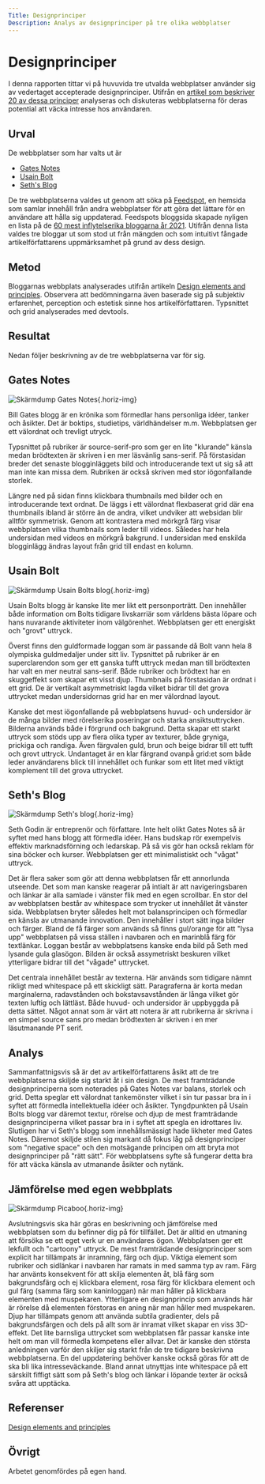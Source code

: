 ```yaml
---
Title: Designprinciper
Description: Analys av designprinciper på tre olika webbplatser
---
```



Designprinciper
=======================

I denna rapporten tittar vi på huvuvida tre utvalda webbplatser använder sig av vedertaget accepterade designprinciper. Utifrån en <a href="https://www.canva.com/learn/design-elements-principles/">artikel som beskriver 20 av dessa principer</a> analyseras och diskuteras webbplatserna för deras potential att väcka intresse hos användaren.

Urval
-----------------------

De webbplatser som har valts ut är
* <a href="https://www.gatesnotes.com/">Gates Notes</a>
* <a href="http://usainbolt.com/">Usain Bolt</a>
* <a href="https://seths.blog/">Seth's Blog</a>

De tre webbplatserna valdes ut genom att söka på <a href="https://www.feedspot.com/">Feedspot</a>, en hemsida som samlar innehåll från andra webbplatser för att göra det lättare för en användare att hålla sig uppdaterad. Feedspots bloggsida skapade nyligen en lista på de <a href="https://blog.feedspot.com/influential_blogs/">60 mest inflytelserika bloggarna år 2021</a>. Utifrån denna lista valdes tre bloggar ut som stod ut från mängden och som intuitivt fångade artikelförfattarens uppmärksamhet på grund av dess design.


Metod
-----------------------

Bloggarnas webbplats analyserades utifrån artikeln <a href="https://www.canva.com/learn/design-elements-principles/">Design elements and principles</a>. Observera att bedömningarna även baserade sig på subjektiv erfarenhet, perception och estetisk sinne hos artikelförfattaren. Typsnittet och grid analyserades med devtools.

Resultat
-----------------------

Nedan följer beskrivning av de tre webbplatserna var för sig.

## Gates Notes
![Skärmdump Gates Notes](%assets_url%/img/gates.png){.horiz-img}

Bill Gates blogg är en krönika som förmedlar hans personliga idéer, tanker och åsikter. Det är boktips, studietips, världhändelser m.m. Webbplatsen ger ett välordnat och trevligt utryck.

Typsnittet på rubriker är source-serif-pro som ger en lite "klurande" känsla medan brödtexten är skriven i en mer läsvänlig sans-serif. På förstasidan breder det senaste blogginläggets bild och introducerande text ut sig så att man inte kan missa dem. Rubriken är också skriven med stor iögonfallande storlek.

Längre ned på sidan finns klickbara thumbnails med bilder och en introducerande text ordnat. De läggs i ett välordnat flexbaserat grid där ena thumbnails ibland är större än de andra, vilket undviker att websidan blir alltför symmetrisk. Genom att kontrastera med mörkgrå färg visar webbplatsen vilka thumbnails som leder till videos. Således har hela undersidan med videos en mörkgrå bakgrund. I undersidan med enskilda blogginlägg ändras layout från grid till endast en kolumn.

## Usain Bolt
![Skärmdump Usain Bolts blog](%assets_url%/img/usainbolt.png){.horiz-img}

Usain Bolts blogg är kanske lite mer likt ett personporträtt. Den innehåller både information om Bolts tidigare livskarriär som världens bästa löpare och hans nuvarande aktiviteter inom välgörenhet. Webbplatsen ger ett energiskt och "grovt" uttryck.

Överst finns den guldformade loggan som är passande då Bolt vann hela 8 olympiska guldmedaljer under sitt liv. Typsnittet på rubriker är en superclarendon som ger ett ganska tufft uttryck medan man till brödtexten har valt en mer neutral sans-serif. Både rubriker och brödtext har en skuggeffekt som skapar ett visst djup. Thumbnails på förstasidan är ordnat i ett grid. De är vertikalt asymmetriskt lagda vilket bidrar till det grova uttrycket medan undersidornas grid har en mer välordnad layout.

Kanske det mest iögonfallande på webbplatsens huvud- och undersidor är de många bilder med rörelserika poseringar och starka ansiktsuttrycken. Bilderna används både i förgrund och bakgrund. Detta skapar ett starkt uttryck som stöds upp av flera olika typer av texturer, både gryniga, prickiga och randiga. Även färgvalen guld, brun och beige bidrar till ett tufft och grovt uttryck. Undantaget är en klar färgrand ovanpå grid:et som både leder användarens blick till innehållet och funkar som ett litet med viktigt komplement till det grova uttrycket.

## Seth's Blog
![Skärmdump Seth's blog](%assets_url%/img/seth.png){.horiz-img}

Seth Godin är entreprenör och författare. Inte helt olikt Gates Notes så är syftet med hans blogg att förmedla idéer. Hans budskap rör exempelvis effektiv marknadsförning och ledarskap. På så vis gör han också reklam för sina böcker och kurser. Webbplatsen ger ett minimalistiskt och "vågat" uttryck.

Det är flera saker som gör att denna webbplatsen får ett annorlunda utseende. Det som man kanske reagerar på intialt är att navigeringsbaren och länkar är alla samlade i vänster flik med en egen scrollbar. En stor del av webbplatsen består av whitespace som trycker ut innehållet åt vänster sida. Webbplatsen bryter således helt mot balansprincipen och förmedlar en känsla av utmanande innovation. Den innehåller i stort sätt inga bilder och färger. Bland de få färger som används så finns gul/orange för att "lysa upp" webbplatsen på vissa ställen i navbaren och en marinblå färg för textlänkar. Loggan består av webbplatsens kanske enda bild på Seth med lysande gula glasögon. Bilden är också assymetriskt beskuren vilket ytterligare bidrar till det "vågade" uttrycket.

Det centrala innehållet består av texterna. Här används som tidigare nämnt rikligt med whitespace på ett skickligt sätt. Paragraferna är korta medan marginalerna, radavstånden och bokstavsavstånden är långa vilket gör texten luftig och lättläst. Både huvud- och undersidor är uppbyggda på detta sättet. Något annat som är värt att notera är att rubrikerna är skrivna i en simpel source sans pro medan brödtexten är skriven i en mer läsutmanande PT serif.



Analys
-----------------------

Sammanfattnigsvis så är det av artikelförfattarens åsikt att de tre webbplatserna skiljde sig starkt åt i sin design. De mest framträdande designprinciperna som noterades på Gates Notes var balans, storlek och grid. Detta speglar ett välordnat tankemönster vilket i sin tur passar bra in i syftet att förmedla intellektuella idéer och åsikter. Tyngdpunkten på Usain Bolts blogg var däremot textur, rörelse och djup de mest framträdande designprinciperna vilket passar bra in i syftet att spegla en idrottares liv. Slutligen har vi Seth's blogg som innehållsmässigt hade likheter med Gates Notes. Däremot skiljde stilen sig markant då fokus låg på designprinciper som "negative space" och den motsägande principen om att bryta mot designprinciper på "rätt sätt". För webbplatsens syfte så fungerar detta bra för att väcka känsla av utmanande åsikter och nytänk.

Jämförelse med egen webbplats
----------------------

![Skärmdump Picaboo](%assets_url%/img/picaboo.png){.horiz-img}

Avslutningsvis ska här göras en beskrivning och jämförelse med webbplatsen som du befinner dig på för tillfället. Det är alltid en utmaning att försöka se ett eget verk ur en användares ögon. Webbplatsen ger ett lekfullt och "cartoony" uttryck. De mest framträdande designprinciper som explicit har tillämpats är inramning, färg och djup. Viktiga element som rubriker och sidlänkar i navbaren har ramats in med samma typ av ram. Färg har använts konsekvent för att skilja elementen åt, blå färg som bakgrundsfärg och ej klickbara element, rosa färg för klickbara element och gul färg (samma färg som kaninloggan) när man håller på klickbara elementen med muspekaren. Ytterligare en designprincip som används här är rörelse då elementen förstoras en aning när man håller med muspekaren. Djup har tillämpats genom att använda subtila gradienter, dels på bakgrundsfärgen och dels på allt som är inramat vilket skapar en viss 3D-effekt.
Det lite barnsliga uttrycket som webbplatsen får passar kanske inte helt om man vill förmedla kompetens eller allvar. Det är kanske den största anledningen varför den skiljer sig starkt från de tre tidigare beskrivna webbplatserna. En del uppdatering behöver kanske också göras för att de ska bli lika intresseväckande. Bland annat utnyttjas inte whitespace på ett särskilt fiffigt sätt som på Seth's blog och länkar i löpande texter är också svåra att upptäcka.

Referenser
-----------------------

<a href="https://www.canva.com/learn/design-elements-principles/">Design elements and principles</a>

Övrigt
-----------------------

Arbetet genomfördes på egen hand.